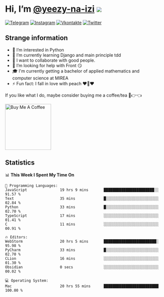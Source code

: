 # Hi, I’m [@yeezy-na-izi](https://github.com/yeezy-na-izi/) ![](https://visitor-badge.glitch.me/badge?page_id=yeezy-na-izi.yeezy-na-izi)

[![Telegram](https://img.shields.io/badge/Telegram-262424?style=for-the-badge&logo=Telegram)](https://t.me/yeezy_na_izi)
[![Instagram](https://img.shields.io/badge/Instagram-262424?style=for-the-badge&logo=Instagram)](https://www.instagram.com/yeezy_na_izi)
[![Vkontakte](https://img.shields.io/badge/VK-262424?style=for-the-badge&logo=Vk&logoColor=0077FF)](https://vk.com/yeezy_na_izi)
[![Twitter](https://img.shields.io/badge/Twitter-262424?style=for-the-badge&logo=Twitter)](https://twitter.com/yeezynaizi)

## Strange information
  
- 👀 I’m interested in Python
- 🌱 I’m currently learning Django and main principle tdd
- 💞️ I want to collaborate with good people.
- 🤔 I’m looking for help with Front 😏
- 🎓 I'm currently getting a bachelor of applied mathematics and computer science at MIREA
- ⚡️ Fun fact: I fall in love with peach ❤️🍑❤️

If you like what I do, maybe consider buying me a coffee/tea 🥺👉👈

<a href="https://www.buymeacoffee.com/yeezynaizi" target="_blank"><img src="https://cdn.buymeacoffee.com/buttons/v2/default-red.png" alt="Buy Me A Coffee" width="150" ></a>

## Statistics

<!--START_SECTION:waka-->
📊 **This Week I Spent My Time On** 

```text
💬 Programming Languages: 
JavaScript               19 hrs 9 mins       ███████████████████████░░   91.57 % 
Text                     35 mins             █░░░░░░░░░░░░░░░░░░░░░░░░   02.84 % 
Python                   33 mins             █░░░░░░░░░░░░░░░░░░░░░░░░   02.70 % 
TypeScript               17 mins             ░░░░░░░░░░░░░░░░░░░░░░░░░   01.41 % 
C                        11 mins             ░░░░░░░░░░░░░░░░░░░░░░░░░   00.91 % 

🔥 Editors: 
WebStorm                 20 hrs 5 mins       ████████████████████████░   95.98 % 
PyCharm                  33 mins             █░░░░░░░░░░░░░░░░░░░░░░░░   02.70 % 
CLion                    16 mins             ░░░░░░░░░░░░░░░░░░░░░░░░░   01.30 % 
Obsidian                 0 secs              ░░░░░░░░░░░░░░░░░░░░░░░░░   00.02 % 

💻 Operating System: 
Mac                      20 hrs 55 mins      █████████████████████████   100.00 % 
```


<!--END_SECTION:waka-->
